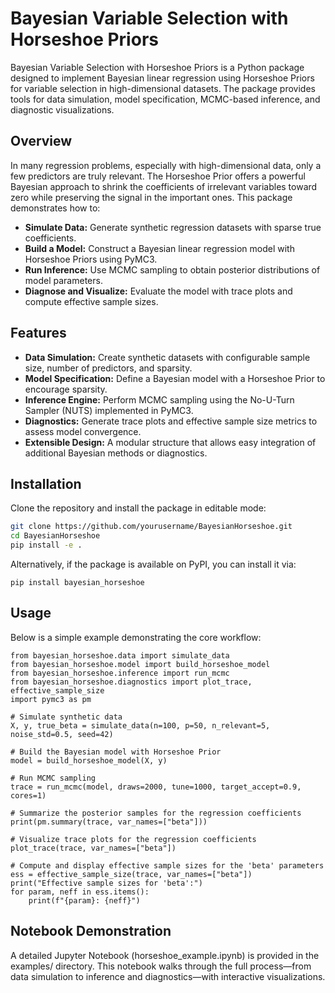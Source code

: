 # Bayesian Variable Selection with Horseshoe Priors

Bayesian Variable Selection with Horseshoe Priors is a Python package designed to implement Bayesian linear regression using Horseshoe Priors for variable selection in high-dimensional datasets. The package provides tools for data simulation, model specification, MCMC-based inference, and diagnostic visualizations.

## Overview

In many regression problems, especially with high-dimensional data, only a few predictors are truly relevant. The Horseshoe Prior offers a powerful Bayesian approach to shrink the coefficients of irrelevant variables toward zero while preserving the signal in the important ones. This package demonstrates how to:

- **Simulate Data:** Generate synthetic regression datasets with sparse true coefficients.
- **Build a Model:** Construct a Bayesian linear regression model with Horseshoe Priors using PyMC3.
- **Run Inference:** Use MCMC sampling to obtain posterior distributions of model parameters.
- **Diagnose and Visualize:** Evaluate the model with trace plots and compute effective sample sizes.

## Features

- **Data Simulation:** Create synthetic datasets with configurable sample size, number of predictors, and sparsity.
- **Model Specification:** Define a Bayesian model with a Horseshoe Prior to encourage sparsity.
- **Inference Engine:** Perform MCMC sampling using the No-U-Turn Sampler (NUTS) implemented in PyMC3.
- **Diagnostics:** Generate trace plots and effective sample size metrics to assess model convergence.
- **Extensible Design:** A modular structure that allows easy integration of additional Bayesian methods or diagnostics.

## Installation

Clone the repository and install the package in editable mode:

```bash
git clone https://github.com/yourusername/BayesianHorseshoe.git
cd BayesianHorseshoe
pip install -e .
```

Alternatively, if the package is available on PyPI, you can install it via:
```
pip install bayesian_horseshoe
```

## Usage

Below is a simple example demonstrating the core workflow:
```
from bayesian_horseshoe.data import simulate_data
from bayesian_horseshoe.model import build_horseshoe_model
from bayesian_horseshoe.inference import run_mcmc
from bayesian_horseshoe.diagnostics import plot_trace, effective_sample_size
import pymc3 as pm

# Simulate synthetic data
X, y, true_beta = simulate_data(n=100, p=50, n_relevant=5, noise_std=0.5, seed=42)

# Build the Bayesian model with Horseshoe Prior
model = build_horseshoe_model(X, y)

# Run MCMC sampling
trace = run_mcmc(model, draws=2000, tune=1000, target_accept=0.9, cores=1)

# Summarize the posterior samples for the regression coefficients
print(pm.summary(trace, var_names=["beta"]))

# Visualize trace plots for the regression coefficients
plot_trace(trace, var_names=["beta"])

# Compute and display effective sample sizes for the 'beta' parameters
ess = effective_sample_size(trace, var_names=["beta"])
print("Effective sample sizes for 'beta':")
for param, neff in ess.items():
    print(f"{param}: {neff}")
```

## Notebook Demonstration
A detailed Jupyter Notebook (horseshoe_example.ipynb) is provided in the examples/ directory. This notebook walks through the full process—from data simulation to inference and diagnostics—with interactive visualizations.


